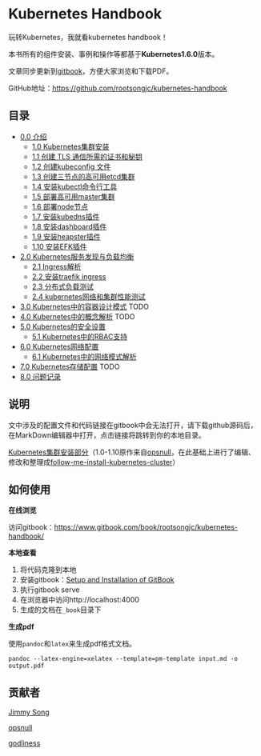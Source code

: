 # Kubernetes Handbook

玩转Kubernetes，我就看kubernetes handbook！

本书所有的组件安装、事例和操作等都基于**Kubernetes1.6.0**版本。

文章同步更新到[gitbook](https://www.gitbook.com/book/rootsongjc/kubernetes-handbook/details)，方便大家浏览和下载PDF。

GitHub地址：https://github.com/rootsongjc/kubernetes-handbook

## 目录

- [0.0 介绍](README.md)
  - [1.0 Kubernetes集群安装](00-kubernetes安装前言.md)
  - [1.1 创建 TLS 通信所需的证书和秘钥](01-TLS证书和秘钥.md)
  - [1.2 创建kubeconfig 文件](02-kubeconfig文件.md)
  - [1.3 创建三节点的高可用etcd集群](03-高可用etcd集群.md)
  - [1.4 安装kubectl命令行工具](04-kubectl命令行工具.md)
  - [1.5 部署高可用master集群](05-部署高可用master集群.md)
  - [1.6 部署node节点](06-部署node节点.md)
  - [1.7 安装kubedns插件](07-安装kubedns插件.md)
  - [1.8 安装dashboard插件](08-安装dashboard插件.md)
  - [1.9 安装heapster插件](09-安装heapster插件.md)
  - [1.10 安装EFK插件](10-安装EFK插件.md)
- [2.0 Kubernetes服务发现与负载均衡]()
  - [2.1 Ingress解析](11-ingress解析.md)
  - [2.2 安装traefik ingress](12-安装traefik-ingress.md)
  - [2.3 分布式负载测试](14-分布式负载测试.md)
  - [2.4 kubernetes网络和集群性能测试](15-kubernetes网络和集群性能测试.md)
- [3.0 Kubernetes中的容器设计模式]() TODO
- [4.0 Kubernetes中的概念解析]() TODO
- [5.0 Kubernetes的安全设置]()
  - [5.1 Kubernetes中的RBAC支持](13-kubernetes中的RBAC支持.md)
- [6.0 Kubernetes网络配置]()
  - [6.1 Kubernetes中的网络模式解析](16-kubernetes中的网络模式解析.md)
- [7.0 Kubernetes存储配置]() TODO
- [8.0 问题记录](issues.md)

## 说明

文中涉及的配置文件和代码链接在gitbook中会无法打开，请下载github源码后，在MarkDown编辑器中打开，点击链接将跳转到你的本地目录。

[Kubernetes集群安装部分](00-kubernetes安装前言.md)（1.0-1.10原作来自[opsnull](https://github.com/opsnull/follow-me-install-kubernetes-cluster)，在此基础上进行了编辑、修改和整理成[follow-me-install-kubernetes-cluster](https://github.com/rootsongjc/follow-me-install-kubernetes-cluster)）

## 如何使用

**在线浏览**

访问gitbook：https://www.gitbook.com/book/rootsongjc/kubernetes-handbook/

**本地查看**

1. 将代码克隆到本地
2. 安装gitbook：[Setup and Installation of GitBook](https://github.com/GitbookIO/gitbook/blob/master/docs/setup.md)
3. 执行gitbook serve
4. 在浏览器中访问http://localhost:4000
5. 生成的文档在`_book`目录下

**生成pdf**

使用`pandoc`和`latex`来生成pdf格式文档。

```shell
pandoc --latex-engine=xelatex --template=pm-template input.md -o output.pdf
```

## 贡献者

[Jimmy Song](http://rootsongjc.github.io/about)

[opsnull](http://github.com/opsnull)

[godliness](https://github.com/godliness/)
